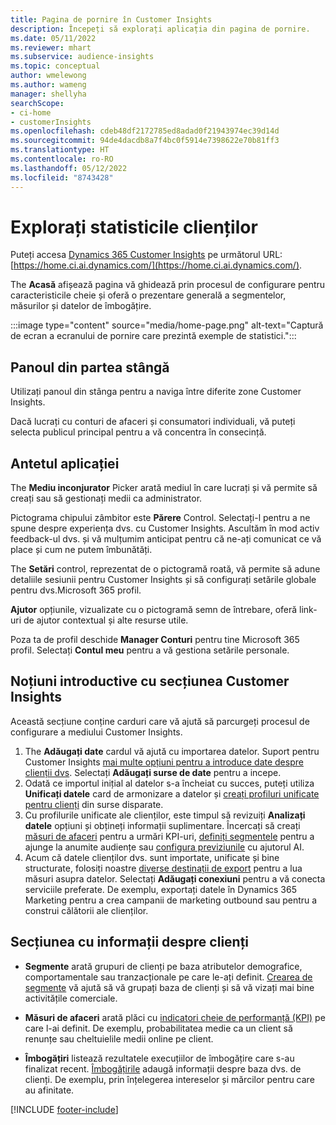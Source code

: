 ```yaml
---
title: Pagina de pornire în Customer Insights
description: Începeți să explorați aplicația din pagina de pornire.
ms.date: 05/11/2022
ms.reviewer: mhart
ms.subservice: audience-insights
ms.topic: conceptual
author: wmelewong
ms.author: wameng
manager: shellyha
searchScope:
- ci-home
- customerInsights
ms.openlocfilehash: cdeb48df2172785ed8adad0f21943974ec39d14d
ms.sourcegitcommit: 94de4dacdb8a7f4bc0f5914e7398622e70b81ff3
ms.translationtype: HT
ms.contentlocale: ro-RO
ms.lasthandoff: 05/12/2022
ms.locfileid: "8743428"
---
```

# <a name="explore-customer-insights"></a>Explorați statisticile clienților

Puteți accesa [Dynamics 365 Customer Insights](https://home.ci.ai.dynamics.com/) pe următorul URL: [https://home.ci.ai.dynamics.com/](https://home.ci.ai.dynamics.com/).

The **Acasă** afișează pagina vă ghidează prin procesul de configurare pentru caracteristicile cheie și oferă o prezentare generală a segmentelor, măsurilor și datelor de îmbogățire.

:::image type="content" source="media/home-page.png" alt-text="Captură de ecran a ecranului de pornire care prezintă exemple de statistici.":::

## <a name="left-side-pane"></a>Panoul din partea stângă

Utilizați panoul din stânga pentru a naviga între diferite zone Customer Insights. 

Dacă lucrați cu conturi de afaceri și consumatori individuali, vă puteți selecta publicul principal pentru a vă concentra în consecință. 

## <a name="application-header"></a>Antetul aplicației

The **Mediu inconjurator** Picker arată mediul în care lucrați și vă permite să creați sau să gestionați medii ca administrator.

Pictograma chipului zâmbitor este **Părere** Control. Selectați-l pentru a ne spune despre experiența dvs. cu Customer Insights. Ascultăm în mod activ feedback-ul dvs. și vă mulțumim anticipat pentru că ne-ați comunicat ce vă place și cum ne putem îmbunătăți.

The **Setări** control, reprezentat de o pictogramă roată, vă permite să adune detaliile sesiunii pentru Customer Insights și să configurați setările globale pentru dvs.Microsoft 365 profil. 

**Ajutor** opțiunile, vizualizate cu o pictogramă semn de întrebare, oferă link-uri de ajutor contextual și alte resurse utile.

Poza ta de profil deschide **Manager Conturi** pentru tine Microsoft 365 profil. Selectați **Contul meu** pentru a vă gestiona setările personale.

## <a name="getting-started-with-customer-insights-section"></a>Noțiuni introductive cu secțiunea Customer Insights

Această secțiune conține carduri care vă ajută să parcurgeți procesul de configurare a mediului Customer Insights. 

1. The **Adăugați date** cardul vă ajută cu importarea datelor. Suport pentru Customer Insights [mai multe opțiuni pentru a introduce date despre clienții dvs](data-sources.md). Selectați **Adăugați surse de date** pentru a incepe.
1. Odată ce importul inițial al datelor s-a încheiat cu succes, puteți utiliza **Unificați datele** card de armonizare a datelor și [creați profiluri unificate pentru clienți](data-unification.md) din surse disparate. 
1. Cu profilurile unificate ale clienților, este timpul să revizuiți **Analizați datele** opțiuni și obțineți informații suplimentare. Încercați să creați [măsuri de afaceri](measures.md) pentru a urmări KPI-uri, [definiți segmentele](segments.md) pentru a ajunge la anumite audiențe sau [configura previziunile](predictions-overview.md) cu ajutorul AI.
1. Acum că datele clienților dvs. sunt importate, unificate și bine structurate, folosiți noastre [diverse destinații de export](export-destinations.md) pentru a lua măsuri asupra datelor. Selectați **Adăugați conexiuni** pentru a vă conecta serviciile preferate. De exemplu, exportați datele în Dynamics 365 Marketing pentru a crea campanii de marketing outbound sau pentru a construi călătorii ale clienților. 

## <a name="your-customer-insights-section"></a>Secțiunea cu informații despre clienți

- **Segmente** arată grupuri de clienți pe baza atributelor demografice, comportamentale sau tranzacționale pe care le-ați definit. [Crearea de segmente](segments.md) vă ajută să vă grupați baza de clienți și să vă vizați mai bine activitățile comerciale.

- **Măsuri de afaceri** arată plăci cu [indicatori cheie de performanță (KPI)](measures.md) pe care l-ai definit. De exemplu, probabilitatea medie ca un client să renunțe sau cheltuielile medii online pe client.

- **Îmbogățiri** listează rezultatele execuțiilor de îmbogățire care s-au finalizat recent. [Îmbogățirile](enrichment-hub.md) adaugă informații despre baza dvs. de clienți. De exemplu, prin înțelegerea intereselor și mărcilor pentru care au afinitate.


[!INCLUDE [footer-include](includes/footer-banner.md)]
